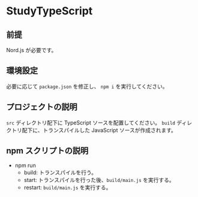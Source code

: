 # StudyTypeScript

## 前提

Nord.js が必要です。

## 環境設定

必要に応じて `package.json` を修正し、
`npm i` を実行してください。

## プロジェクトの説明

`src` ディレクトリ配下に TypeScript ソースを配置してください。
`build` ディレクトリ配下に、トランスパイルした JavaScript ソースが作成されます。

## npm スクリプトの説明

- npm run
    - build: トランスパイルを行う。
    - start: トランスパイルを行った後、`build/main.js` を実行する。
    - restart: `build/main.js` を実行する。
